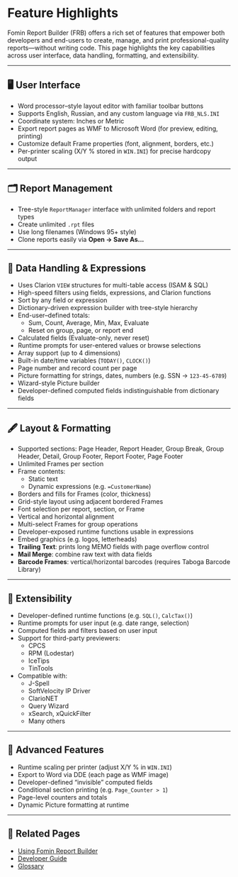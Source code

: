 # Feature Highlights

Fomin Report Builder (FRB) offers a rich set of features that empower both developers and end-users to create, manage, and print professional-quality reports—without writing code. This page highlights the key capabilities across user interface, data handling, formatting, and extensibility.

---

## 🖥️ User Interface

- Word processor–style layout editor with familiar toolbar buttons
- Supports English, Russian, and any custom language via `FRB_NLS.INI`
- Coordinate system: Inches or Metric
- Export report pages as WMF to Microsoft Word (for preview, editing, printing)
- Customize default Frame properties (font, alignment, borders, etc.)
- Per-printer scaling (X/Y % stored in `WIN.INI`) for precise hardcopy output

---

## 🗂️ Report Management

- Tree-style `ReportManager` interface with unlimited folders and report types
- Create unlimited `.rpt` files
- Use long filenames (Windows 95+ style)
- Clone reports easily via **Open → Save As...**

---

## 🧮 Data Handling & Expressions

- Uses Clarion `VIEW` structures for multi-table access (ISAM & SQL)
- High-speed filters using fields, expressions, and Clarion functions
- Sort by any field or expression
- Dictionary-driven expression builder with tree-style hierarchy
- End-user–defined totals:
  - Sum, Count, Average, Min, Max, Evaluate
  - Reset on group, page, or report end
- Calculated fields (Evaluate-only, never reset)
- Runtime prompts for user-entered values or browse selections
- Array support (up to 4 dimensions)
- Built-in date/time variables (`TODAY()`, `CLOCK()`)
- Page number and record count per page
- Picture formatting for strings, dates, numbers (e.g. SSN → `123-45-6789`)
- Wizard-style Picture builder
- Developer-defined computed fields indistinguishable from dictionary fields

---

## 🖋️ Layout & Formatting

- Supported sections: Page Header, Report Header, Group Break, Group Header, Detail, Group Footer, Report Footer, Page Footer
- Unlimited Frames per section
- Frame contents:
  - Static text
  - Dynamic expressions (e.g. `=CustomerName`)
- Borders and fills for Frames (color, thickness)
- Grid-style layout using adjacent bordered Frames
- Font selection per report, section, or Frame
- Vertical and horizontal alignment
- Multi-select Frames for group operations
- Developer-exposed runtime functions usable in expressions
- Embed graphics (e.g. logos, letterheads)
- **Trailing Text**: prints long MEMO fields with page overflow control
- **Mail Merge**: combine raw text with data fields
- **Barcode Frames**: vertical/horizontal barcodes (requires Taboga Barcode Library)

---

## 🧩 Extensibility

- Developer-defined runtime functions (e.g. `SQL()`, `CalcTax()`)
- Runtime prompts for user input (e.g. date range, selection)
- Computed fields and filters based on user input
- Support for third-party previewers:
	- CPCS
	- RPM (Lodestar)
	- IceTips
	- TinTools
- Compatible with:
	- J-Spell
	- SoftVelocity IP Driver
	- ClarioNET
	- Query Wizard
	- xSearch, xQuickFilter
	- Many others

---

## 🧠 Advanced Features

- Runtime scaling per printer (adjust X/Y % in `WIN.INI`)
- Export to Word via DDE (each page as WMF image)
- Developer-defined “invisible” computed fields
- Conditional section printing (e.g. `Page_Counter > 1`)
- Page-level counters and totals
- Dynamic Picture formatting at runtime

---

## 🔗 Related Pages

- [Using Fomin Report Builder](usage.md)
- [Developer Guide](developer-guide.md)
- [Glossary](glossary.md)